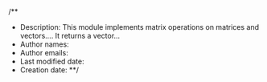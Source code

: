/**
 * Description: This module implements matrix operations on matrices and vectors.... It returns a vector...
 * Author names: 
 * Author emails: 
 * Last modified date:
 * Creation date: 
 **/
